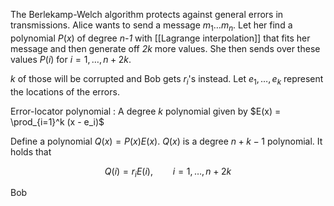 The Berlekamp-Welch algorithm protects against general errors in transmissions. Alice wants to send a message $m_1\dots m_n$. Let her find a polynomial $P(x)$ of degree _n-1_ with [[Lagrange interpolation]] that fits her message and then generate off _2k_ more values. She then sends over these values $P(i)$ for $i=1, \dots, n+2k$.

_k_ of those will be corrupted and Bob gets $r_i$'s instead. Let $e_1, \dots, e_k$ represent the locations of the errors. 

Error-locator polynomial
: A degree _k_ polynomial given by $E(x) = \prod_{i=1}^k (x - e_i)$

Define a polynomial $Q(x) = P(x)E(x)$. $Q(x)$ is a degree $n+k-1$ polynomial. It holds that

$$
Q(i) = r_i E(i), \qquad i = 1, \dots, n + 2k
$$

Bob